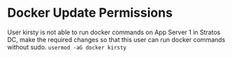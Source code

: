 # Docker Update Permissions
User kirsty is not able to run docker commands on App Server 1 in Stratos DC, make the required changes so that this user can run docker commands without sudo.
`usermod -aG docker kirsty`